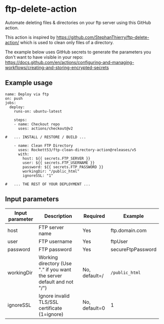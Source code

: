 # ftp-delete-action
Automate deleting files & directories on your ftp server using this GitHub action.

This action is inspired by https://github.com/StephanThierry/ftp-delete-action/ which is used to clean only files of a directory.  

The example below uses GitHub secrets to generate the parameters you don't want to have visible in your repo: https://docs.github.com/en/actions/configuring-and-managing-workflows/creating-and-storing-encrypted-secrets  

## Example usage

```
name: Deploy via ftp
on: push
jobs:
  deploy:
    runs-on: ubuntu-latest

    steps:
    - name: Checkout repo
      uses: actions/checkout@v2

#   ... INSTALL / RESTORE / BUILD ...  

    - name: Clean FTP Directory
      uses: Rockett53/ftp-clean-directory-action@releases/v5
      with:
        host: ${{ secrets.FTP_SERVER }}
        user: ${{ secrets.FTP_USERNAME }}
        password: ${{ secrets.FTP_PASSWORD }}
        workingDir: "/public_html"
        ignoreSSL: "1"

#   ... THE REST OF YOUR DEPLOYMENT ...  

```

## Input parameters

Input parameter | Description | Required | Example
--- | --- | --- | ---
host | FTP server name | Yes | ftp.domain.com
user | FTP username | Yes | ftpUser
password | FTP password | Yes | secureFtpPassword
workingDir | Working directory (Use "." if you want the server default and not "/") | No, default=/ | `/public_html`
ignoreSSL | Ignore invalid TLS/SSL certificate (1=ignore)  | No, default=0 | 1
